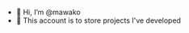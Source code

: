 - 👋 Hi, I’m @mawako
- 👀 This account is to store projects I've developed

<!---
mawako/mawako is a ✨ special ✨ repository because its `README.md` (this file) appears on your GitHub profile.
You can click the Preview link to take a look at your changes.
--->
